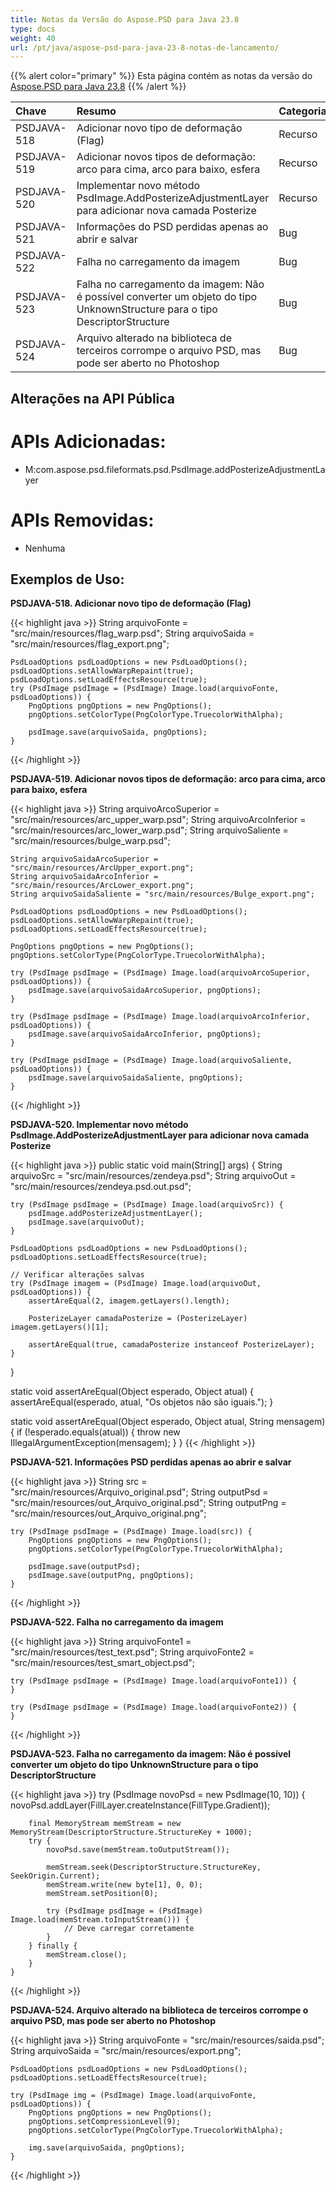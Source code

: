 ```yaml
---
title: Notas da Versão do Aspose.PSD para Java 23.8
type: docs
weight: 40
url: /pt/java/aspose-psd-para-java-23-8-notas-de-lancamento/
---
```


{{% alert color="primary" %}} Esta página contém as notas da versão do [Aspose.PSD para Java 23.8](https://downloads.aspose.com/psd/java/new-releases/aspose.psd-for-java-23.8/) {{% /alert %}}

| **Chave**   | **Resumo**                                                                                                                                    | **Categoria** |
|:------------|:-----------------------------------------------------------------------------------------------------------------------------------------------|:-------------|
| PSDJAVA-518 | Adicionar novo tipo de deformação (Flag)                                                                                                       |    Recurso   |
| PSDJAVA-519 | Adicionar novos tipos de deformação: arco para cima, arco para baixo, esfera                                                                   |    Recurso   |
| PSDJAVA-520 | Implementar novo método PsdImage.AddPosterizeAdjustmentLayer para adicionar nova camada Posterize                                             |    Recurso   |
| PSDJAVA-521 | Informações do PSD perdidas apenas ao abrir e salvar                                                                                            |      Bug     |
| PSDJAVA-522 | Falha no carregamento da imagem                                                                                                                |      Bug     |
| PSDJAVA-523 | Falha no carregamento da imagem: Não é possível converter um objeto do tipo UnknownStructure para o tipo DescriptorStructure                |      Bug     |
| PSDJAVA-524 | Arquivo alterado na biblioteca de terceiros corrompe o arquivo PSD, mas pode ser aberto no Photoshop                                           |      Bug     |

## **Alterações na API Pública**
# **APIs Adicionadas:**

- M:com.aspose.psd.fileformats.psd.PsdImage.addPosterizeAdjustmentLayer

# **APIs Removidas:**

- Nenhuma

## **Exemplos de Uso:**

**PSDJAVA-518. Adicionar novo tipo de deformação (Flag)**

{{< highlight java >}}
    String arquivoFonte = "src/main/resources/flag_warp.psd";
    String arquivoSaida = "src/main/resources/flag_export.png";

    PsdLoadOptions psdLoadOptions = new PsdLoadOptions();
    psdLoadOptions.setAllowWarpRepaint(true);
    psdLoadOptions.setLoadEffectsResource(true);
    try (PsdImage psdImage = (PsdImage) Image.load(arquivoFonte, psdLoadOptions)) {
        PngOptions pngOptions = new PngOptions();
        pngOptions.setColorType(PngColorType.TruecolorWithAlpha);

        psdImage.save(arquivoSaida, pngOptions);
    }
{{< /highlight >}}

**PSDJAVA-519. Adicionar novos tipos de deformação: arco para cima, arco para baixo, esfera**

{{< highlight java >}}
    String arquivoArcoSuperior = "src/main/resources/arc_upper_warp.psd";
    String arquivoArcoInferior = "src/main/resources/arc_lower_warp.psd";
    String arquivoSaliente = "src/main/resources/bulge_warp.psd";

    String arquivoSaidaArcoSuperior = "src/main/resources/ArcUpper_export.png";
    String arquivoSaidaArcoInferior = "src/main/resources/ArcLower_export.png";
    String arquivoSaidaSaliente = "src/main/resources/Bulge_export.png";

    PsdLoadOptions psdLoadOptions = new PsdLoadOptions();
    psdLoadOptions.setAllowWarpRepaint(true);
    psdLoadOptions.setLoadEffectsResource(true);

    PngOptions pngOptions = new PngOptions();
    pngOptions.setColorType(PngColorType.TruecolorWithAlpha);

    try (PsdImage psdImage = (PsdImage) Image.load(arquivoArcoSuperior, psdLoadOptions)) {
        psdImage.save(arquivoSaidaArcoSuperior, pngOptions);
    }

    try (PsdImage psdImage = (PsdImage) Image.load(arquivoArcoInferior, psdLoadOptions)) {
        psdImage.save(arquivoSaidaArcoInferior, pngOptions);
    }

    try (PsdImage psdImage = (PsdImage) Image.load(arquivoSaliente, psdLoadOptions)) {
        psdImage.save(arquivoSaidaSaliente, pngOptions);
    }
{{< /highlight >}}

**PSDJAVA-520. Implementar novo método PsdImage.AddPosterizeAdjustmentLayer para adicionar nova camada Posterize**

{{< highlight java >}}
public static void main(String[] args) {
    String arquivoSrc = "src/main/resources/zendeya.psd";
    String arquivoOut = "src/main/resources/zendeya.psd.out.psd";

    try (PsdImage psdImage = (PsdImage) Image.load(arquivoSrc)) {
        psdImage.addPosterizeAdjustmentLayer();
        psdImage.save(arquivoOut);
    }

    PsdLoadOptions psdLoadOptions = new PsdLoadOptions();
    psdLoadOptions.setLoadEffectsResource(true);

    // Verificar alterações salvas
    try (PsdImage imagem = (PsdImage) Image.load(arquivoOut, psdLoadOptions)) {
        assertAreEqual(2, imagem.getLayers().length);

        PosterizeLayer camadaPosterize = (PosterizeLayer) imagem.getLayers()[1];

        assertAreEqual(true, camadaPosterize instanceof PosterizeLayer);
    }
}

static void assertAreEqual(Object esperado, Object atual) {
    assertAreEqual(esperado, atual, "Os objetos não são iguais.");
}

static void assertAreEqual(Object esperado, Object atual, String mensagem) {
    if (!esperado.equals(atual)) {
        throw new IllegalArgumentException(mensagem);
    }
}
{{< /highlight >}}

**PSDJAVA-521. Informações PSD perdidas apenas ao abrir e salvar**

{{< highlight java >}}
    String src = "src/main/resources/Arquivo_original.psd";
    String outputPsd = "src/main/resources/out_Arquivo_original.psd";
    String outputPng = "src/main/resources/out_Arquivo_original.png";

    try (PsdImage psdImage = (PsdImage) Image.load(src)) {
        PngOptions pngOptions = new PngOptions();
        pngOptions.setColorType(PngColorType.TruecolorWithAlpha);

        psdImage.save(outputPsd);
        psdImage.save(outputPng, pngOptions);
    }
{{< /highlight >}}

**PSDJAVA-522. Falha no carregamento da imagem**

{{< highlight java >}}
    String arquivoFonte1 = "src/main/resources/test_text.psd";
    String arquivoFonte2 = "src/main/resources/test_smart_object.psd";

    try (PsdImage psdImage = (PsdImage) Image.load(arquivoFonte1)) {
    }

    try (PsdImage psdImage = (PsdImage) Image.load(arquivoFonte2)) {
    }
{{< /highlight >}}

**PSDJAVA-523. Falha no carregamento da imagem: Não é possível converter um objeto do tipo UnknownStructure para o tipo DescriptorStructure**

{{< highlight java >}}
   try (PsdImage novoPsd = new PsdImage(10, 10)) {
        novoPsd.addLayer(FillLayer.createInstance(FillType.Gradient));

        final MemoryStream memStream = new MemoryStream(DescriptorStructure.StructureKey + 1000);
        try {
            novoPsd.save(memStream.toOutputStream());

            memStream.seek(DescriptorStructure.StructureKey, SeekOrigin.Current);
            memStream.write(new byte[1], 0, 0);
            memStream.setPosition(0);

            try (PsdImage psdImage = (PsdImage) Image.load(memStream.toInputStream())) {
                // Deve carregar corretamente
            }
        } finally {
            memStream.close();
        }
    }
{{< /highlight >}}

**PSDJAVA-524. Arquivo alterado na biblioteca de terceiros corrompe o arquivo PSD, mas pode ser aberto no Photoshop**

{{< highlight java >}}
    String arquivoFonte = "src/main/resources/saida.psd";
    String arquivoSaida = "src/main/resources/export.png";

    PsdLoadOptions psdLoadOptions = new PsdLoadOptions();
    psdLoadOptions.setLoadEffectsResource(true);

    try (PsdImage img = (PsdImage) Image.load(arquivoFonte, psdLoadOptions)) {
        PngOptions pngOptions = new PngOptions();
        pngOptions.setCompressionLevel(9);
        pngOptions.setColorType(PngColorType.TruecolorWithAlpha);

        img.save(arquivoSaida, pngOptions);
    }
{{< /highlight >}}
